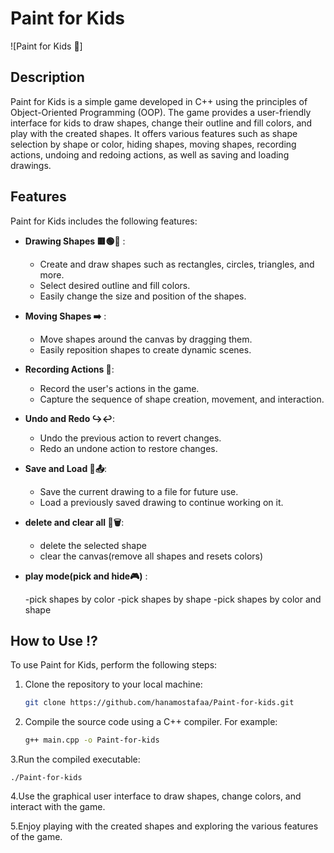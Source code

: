# Paint for Kids

![Paint for Kids 🎨]

## Description

Paint for Kids is a simple game developed in C++ using the principles of Object-Oriented Programming (OOP). The game provides a user-friendly interface for kids to draw shapes, change their outline and fill colors, and play with the created shapes. It offers various features such as shape selection by shape or color, hiding shapes, moving shapes, recording actions, undoing and redoing actions, as well as saving and loading drawings.

## Features

Paint for Kids includes the following features:

- **Drawing Shapes 🟥🟢📐** :

  - Create and draw shapes such as rectangles, circles, triangles, and more.
  - Select desired outline and fill colors.
  - Easily change the size and position of the shapes.


- **Moving Shapes ➡️** :

  - Move shapes around the canvas by dragging them.
  - Easily reposition shapes to create dynamic scenes.

- **Recording Actions 🎥**:

  - Record the user's actions in the game.
  - Capture the sequence of shape creation, movement, and interaction.

- **Undo and Redo ↪️↩️**:

  - Undo the previous action to revert changes.
  - Redo an undone action to restore changes.

- **Save and Load 💾📤**:

  - Save the current drawing to a file for future use.
  - Load a previously saved drawing to continue working on it.
 - **delete and clear all 🧹🗑️**:

    - delete the selected shape
    - clear the canvas(remove all shapes and resets colors)
- **play mode(pick and hide🎮)** :

  -pick shapes by color
  -pick shapes by shape
  -pick shapes by color and shape



## How to Use ⁉️

To use Paint for Kids, perform the following steps:

1. Clone the repository to your local machine:

   ```bash
   git clone https://github.com/hanamostafaa/Paint-for-kids.git
  2. Compile the source code using a C++ compiler. For example:

     ```bash
     g++ main.cpp -o Paint-for-kids
3.Run the compiled executable:

    ./Paint-for-kids
  
 4.Use the graphical user interface to draw shapes, change colors, and interact with the game.

5.Enjoy playing with the created shapes and exploring the various features of the game.
   
